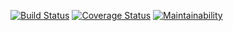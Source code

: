 [![Build Status](https://travis-ci.com/hirokihokari/express-best-practice.svg?branch=master)](https://travis-ci.com/hirokihokari/express-best-practice)
[![Coverage Status](https://coveralls.io/repos/github/hirokihokari/express-best-practice/badge.svg?branch=master)](https://coveralls.io/github/hirokihokari/express-best-practice?branch=master)
[![Maintainability](https://api.codeclimate.com/v1/badges/1f11913379f271c0cfd8/maintainability)](https://codeclimate.com/github/hirokihokari/express-best-practice/maintainability)
